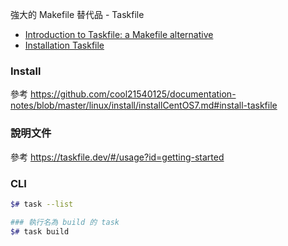 強大的 Makefile 替代品 - Taskfile

- [Introduction to Taskfile: a Makefile alternative](https://dev.to/stack-labs/introduction-to-taskfile-a-makefile-alternative-h92)
- [Installation Taskfile](https://taskfile.dev/#/installation)


### Install

參考 https://github.com/cool21540125/documentation-notes/blob/master/linux/install/installCentOS7.md#install-taskfile


### 說明文件

參考 https://taskfile.dev/#/usage?id=getting-started


### CLI

```bash
$# task --list

### 執行名為 build 的 task
$# task build
```
